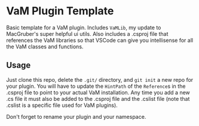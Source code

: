 # VaM Plugin Template

Basic template for a VaM plugin. Includes `VaMLib`, my update to MacGruber's super helpful ui utils. Also includes a .csproj file that references the VaM libraries so that VSCode can give you intellisense for all the VaM classes and functions.

## Usage

Just clone this repo, delete the `.git/` directory, and `git init` a new repo for your plugin. You will have to update the `HintPath` of the `Reference`s in the .csproj file to point to your actual VaM installation. Any time you add a new .cs file it must also be added to the .csproj file and the .cslist file (note that .cslist is a specific file used for VaM plugins).

Don't forget to rename your plugin and your namespace.
